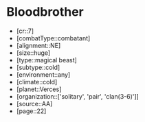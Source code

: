 
# Bloodbrother

- [cr::7]
- [combatType::combatant]
- [alignment::NE]
- [size::huge]
- [type::magical beast]
- [subtype::cold]
- [environment::any]
- [climate::cold]
- [planet::Verces]
- [organization::['solitary', 'pair', 'clan(3-6)']]
- [source::AA]
- [page::22]
